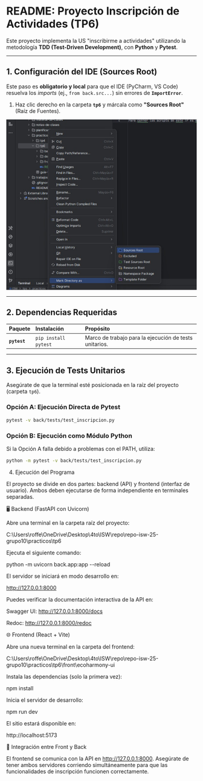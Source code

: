 # README: Proyecto Inscripción de Actividades (TP6)

Este proyecto implementa la US "inscribirme a actividades" utilizando la metodología **TDD (Test-Driven Development)**, con **Python** y **Pytest**.

---

## 1. Configuración del IDE (Sources Root)

Este paso es **obligatorio y local** para que el IDE (PyCharm, VS Code) resuelva los *imports* (ej., `from back.src...`) sin errores de **`ImportError`**.

1. Haz clic derecho en la carpeta **`tp6`** y márcala como **"Sources Root"** (Raíz de Fuentes).

![img.png](doc/img.png)

---

## 2. Dependencias Requeridas

| Paquete | Instalación | Propósito |
| :--- | :--- | :--- |
| **`pytest`** | `pip install pytest` | Marco de trabajo para la ejecución de tests unitarios. |

---

## 3. Ejecución de Tests Unitarios

Asegúrate de que la terminal esté posicionada en la raíz del proyecto (carpeta `tp6`).

### Opción A: Ejecución Directa de Pytest

```bash
pytest -v back/tests/test_inscripcion.py
 ```
### Opción B: Ejecución como Módulo Python
Si la Opción A falla debido a problemas con el PATH, utiliza:

```bash
python -m pytest -v back/tests/test_inscripcion.py
 ```

4. Ejecución del Programa

El proyecto se divide en dos partes: backend (API) y frontend (interfaz de usuario).
Ambos deben ejecutarse de forma independiente en terminales separadas.

🖥️ Backend (FastAPI con Uvicorn)

Abre una terminal en la carpeta raíz del proyecto:

C:\Users\roffe\OneDrive\Desktop\4to\ISW\repo\repo-isw-25-grupo10\practicos\tp6


Ejecuta el siguiente comando:

python -m uvicorn back.app:app --reload


El servidor se iniciará en modo desarrollo en:

http://127.0.0.1:8000


Puedes verificar la documentación interactiva de la API en:

Swagger UI: http://127.0.0.1:8000/docs

Redoc: http://127.0.0.1:8000/redoc

🌐 Frontend (React + Vite)

Abre una nueva terminal en la carpeta del frontend:

C:\Users\roffe\OneDrive\Desktop\4to\ISW\repo\repo-isw-25-grupo10\practicos\tp6\front\ecoharmony-ui


Instala las dependencias (solo la primera vez):

npm install


Inicia el servidor de desarrollo:

npm run dev


El sitio estará disponible en:

http://localhost:5173

🔄 Integración entre Front y Back

El frontend se comunica con la API en http://127.0.0.1:8000.
Asegúrate de tener ambos servidores corriendo simultáneamente para que las funcionalidades de inscripción funcionen correctamente.
